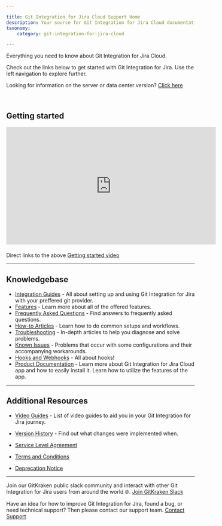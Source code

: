 ```yaml
---

title: Git Integration for Jira Cloud Support Home
description: Your source for Git Integration for Jira Cloud documentation
taxonomy:
    category: git-integration-for-jira-cloud

---
```


Everything you need to know about Git Integration for Jira Cloud.

Check out the links below to get started with Git Integration for Jira. Use the left navigation to explore further.

<div class="bbb-callout bbb--tip">
    <div class="irow">
    <div class="ilogobox">
        <span class="logoimg"></span>
    </div>
    <div class="imsgbox">
        Looking for information on the server or data center version? <a href='/git-integration-for-jira-data-center/git-integration-for-jira-home-self-manged'>Click here</a>
    </div>
    </div>
</div>

&nbsp;

## Getting started

<div class='embed-container embed-container--16-9'>
    <iframe width="560" height="315" src="https://www.youtube.com/embed/IRyiQCx7buU?si=UVH0otlGzyG0607k" title="YouTube video player" frameborder="0" allow="accelerometer; autoplay; clipboard-write; encrypted-media; gyroscope; picture-in-picture; web-share" referrerpolicy="strict-origin-when-cross-origin" allowfullscreen></iframe>
</div>

<div style='margin-top:20px'>Direct links to the above <a href='https://www.youtube.com/watch?v=IRyiQCx7buU'>Getting started video</a></div>

***

## Knowledgebase  

- [Integration Guides](git-integration-for-jira-cloud/integration-guide-gij-cloud) - All about setting up and using Git Integration for Jira with your preffered git provider.
- [Features](git-integration-for-jira-cloud/features-gij-cloud) - Learn more about all of the offered features.
- [Frequently Asked Questions](/git-integration-for-jira-cloud/frequently-asked-questions-gij-cloud) - Find answers to frequently asked questions.
- [How-to Articles](/git-integration-for-jira-cloud/how-to-articles-gij-cloud) - Learn how to do common setups and workflows.
- [Troubleshooting](/git-integration-for-jira-cloud/troubleshooting-articles-gij-cloud) - In-depth articles to help you diagnose and solve problems. 
- [Known Issues](/git-integration-for-jira-cloud/known-issues-gij-cloud) - Problems that occur with some configurations and their accompanying workarounds.
- [Hooks and Webhooks](git-integration-for-jira-cloud/hooks-and-webhooks-gij-cloud) - All about hooks!
- [Product Documentation](/git-integration-for-jira-cloud/documentation-gij-cloud) - Learn more about Git Integration for Jira Cloud app and how to easily install it. Learn how to utilize the features of the app.

***

## Additional Resources

- [Video Guides](/git-integration-for-jira-self-managed/git-integration-jira-data-center-video-guides) - List of video guides to aid you in your Git Integration for Jira journey.
- [Version History](https://marketplace.atlassian.com/apps/4984/git-integration-for-jira/version-history) - Find out what changes were implemented when.

- [Service Level Agreement](https://www.gitkraken.com/sla-gij)

- [Terms and Conditions](/git-integration-for-jira-cloud/sla-terms-and-conditions-gij-cloud/)

- [Deprecation Notice](/git-integration-for-jira-cloud/deprecation-notice-gij-cloud/)

***

Join our GitKraken public slack community and interact with other Git Integration for Jira users from around the world 🌐.
[Join GitKraken Slack](https://slack.gitkraken.com/)

Have an idea for how to improve Git Integration for Jira, found a bug, or need technical support? Then please contact our support team.
[Contact Support](https://help.gitkraken.com/git-integration-for-jira-cloud/gij-cloud-contact-support/) 

